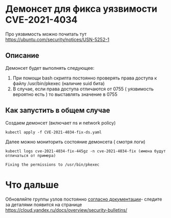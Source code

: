 # Демонсет для фикса уязвимости CVE-2021-4034

Про уязвимость можно почитать тут https://ubuntu.com/security/notices/USN-5252-1

## Описание 
Демонсет  будет выполнять следующее: 

1. При помощи bash скрипта постояннo проверять права доступа к файлу /usr/bin/pkexec (наличие suid бита)
2. В случае, если права доступа отличаются от 0755 ( уязвимость вероятно есть ) то выставлять значение в 0755


## Как запустить в общем случае

Создаем демонсет (включает ns и network policy)

```
kubectl apply -f CVE-2021-4034-fix-ds.yaml
```
Далее можно мониторить состояние демонсета ( смотря логи)

```
kubectl logs cve-2021-4034-fix-445gz -n cve-2021-4034-fix (имена будут отличаться от примера)

Fixing the permissions to /usr/bin/pkexec

```

# Что дальше

Обновляйте группы узлов постоянно [согласно документации](https://cloud.yandex.ru/docs/managed-kubernetes/concepts/release-channels-and-updates)- следите за деталями  появится на странице https://cloud.yandex.ru/docs/overview/security-bulletins/